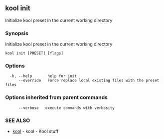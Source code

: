 ## kool init

Initialize kool preset in the current working directory

### Synopsis

Initialize kool preset in the current working directory

```
kool init [PRESET] [flags]
```

### Options

```
  -h, --help       help for init
      --override   Force replace local existing files with the preset files
```

### Options inherited from parent commands

```
      --verbose   execute commands with verbosity
```

### SEE ALSO

* [kool](kool.md)	 - kool - Kool stuff

